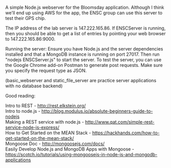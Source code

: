 A simple Node.js webserver for the Bloomsday application. Although I think we'll end up using AWS for the app, the ENSC group can use this server to test their GPS chip.

The IP address of the lab server is 147.222.165.86. If ENSCServer is running, then you should be able to get a list of entries by pointing your web browser to 147.222.165.86:9000. 

Running the server: Ensure you have Node.js and the server dependencies installed and that a MongoDB instance is running on port 27017. Then run "nodejs ENSCServer.js" to start the server. To test the server, you can use the Google Chrome add-on Postman to generate post requests. Make sure you specify the request type as JSON.

(basic_webserver and static_file_server are practice server applications with no database backend)

Good reading:  

Intro to REST - http://rest.elkstein.org/  
Intro to node.js - http://blog.modulus.io/absolute-beginners-guide-to-nodejs  
Making a REST service with node.js - http://www.qat.com/simple-rest-service-node-js-express/  
How to Get Started on the MEAN Stack - https://hackhands.com/how-to-get-started-on-the-mean-stack/  
Mongoose Doc - http://mongoosejs.com/docs/  
Easily Develop Node.js and MongoDB Apps with Mongoose - https://scotch.io/tutorials/using-mongoosejs-in-node-js-and-mongodb-applications  
